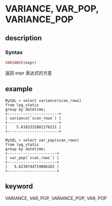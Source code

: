 
# VARIANCE, VAR_POP, VARIANCE_POP

## description

### Syntax

```Haskell
VARIANCE(expr)
```

返回 expr 表达式的方差

## example

```plain text
MySQL > select variance(scan_rows)
from log_statis
group by datetime;
+-----------------------+
| variance(`scan_rows`) |
+-----------------------+
|    5.6183332881176211 |
+-----------------------+

MySQL > select var_pop(scan_rows)
from log_statis
group by datetime;
+----------------------+
| var_pop(`scan_rows`) |
+----------------------+
|   5.6230744719006163 |
+----------------------+
```

## keyword

VARIANCE, VAR_POP, VARIANCE_POP, VAR, POP
